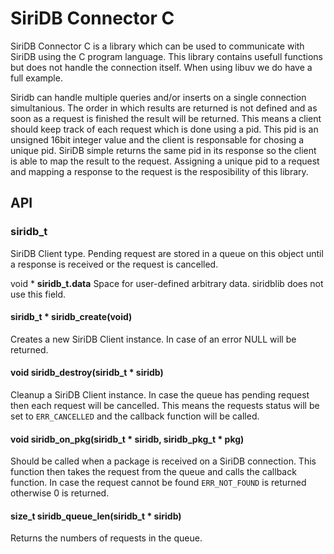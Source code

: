 # SiriDB Connector C
SiriDB Connector C is a library which can be used to communicate with SiriDB
using the C program language. This library contains usefull functions but does
not handle the connection itself. When using libuv we do have a full example.


Siridb can handle multiple queries and/or inserts on a single connection
simultanious. The order in which results are returned is not defined and as soon
as a request is finished the result will be returned. This means a client should
keep track of each request which is done using a pid. This pid is an
unsigned 16bit integer value and the client is responsable for chosing a unique
pid. SiriDB simple returns the same pid in its response so the client is able to
map the result to the request. Assigning a unique pid to a request and mapping a
response to the request is the resposibility of this library.

## API

### siridb_t
SiriDB Client type. Pending request are stored in a queue on this object until
a response is received or the request is cancelled.

void * **siridb_t.data**
Space for user-defined arbitrary data. siridblib does not use this field.

#### siridb_t * siridb\_create(void)
Creates a new SiriDB Client instance. In case of an error NULL will be returned.

#### void siridb\_destroy(siridb\_t * siridb)
Cleanup a SiriDB Client instance. In case the queue has pending request then each
request will be cancelled. This means the requests status will be set to
`ERR_CANCELLED` and the callback function will be called.

#### void siridb\_on\_pkg(siridb\_t * siridb, siridb\_pkg\_t * pkg)
Should be called when a package is received on a SiriDB connection. This
function then takes the request from the queue and calls the callback function.
In case the request cannot be found `ERR_NOT_FOUND` is returned otherwise 0 is
returned.

#### size\_t siridb\_queue\_len(siridb\_t * siridb)
Returns the numbers of requests in the queue.


